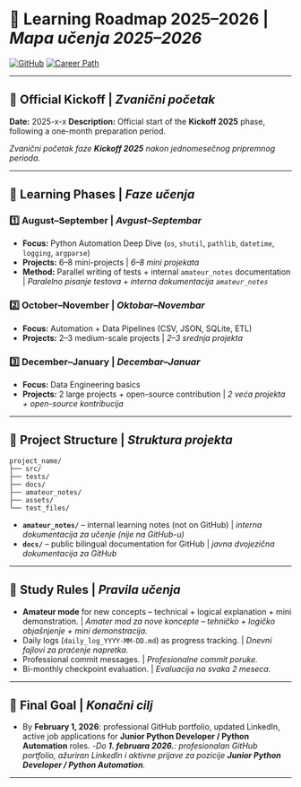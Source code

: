 # 🚀 Learning Roadmap 2025–2026 | _Mapa učenja 2025–2026_

[![GitHub](https://img.shields.io/badge/GitHub-josip--pavlovic--dev-black?logo=github)](https://github.com/josip-pavlovic-dev)
[![Career Path](https://img.shields.io/badge/Career-Python%20Automation%20%7C%20Data%20Engineering-blue)](https://www.linkedin.com/in/josip-p-151951338/)

---

## 📅 Official Kickoff | _Zvanični početak_

**Date:** 2025-x-x
**Description:** Official start of the **Kickoff 2025** phase, following a one-month preparation period.

_Zvanični početak faze **Kickoff 2025** nakon jednomesečnog pripremnog perioda._

---

## 📆 Learning Phases | _Faze učenja_

### 1️⃣ August–September | _Avgust–Septembar_

- **Focus:** Python Automation Deep Dive (`os`, `shutil`, `pathlib`, `datetime`, `logging`, `argparse`)
- **Projects:** 6–8 mini-projects | _6–8 mini projekata_
- **Method:** Parallel writing of tests + internal `amateur_notes` documentation | _Paralelno pisanje testova + interna dokumentacija `amateur_notes`_

### 2️⃣ October–November | _Oktobar–Novembar_

- **Focus:** Automation + Data Pipelines (CSV, JSON, SQLite, ETL)
- **Projects:** 2–3 medium-scale projects | _2–3 srednja projekta_

### 3️⃣ December–January | _Decembar–Januar_

- **Focus:** Data Engineering basics
- **Projects:** 2 large projects + open-source contribution | _2 veća projekta + open-source kontribucija_

---

## 📂 Project Structure | _Struktura projekta_

```
project_name/
├── src/
├── tests/
├── docs/
├── amateur_notes/
├── assets/
└── test_files/
```

- **`amateur_notes/`** – internal learning notes (not on GitHub) | _interna dokumentacija za učenje (nije na GitHub-u)_
- **`docs/`** – public bilingual documentation for GitHub | _javna dvojezična dokumentacija za GitHub_

---

## 📜 Study Rules | _Pravila učenja_

- **Amateur mode** for new concepts – technical + logical explanation + mini demonstration. | _Amater mod za nove koncepte – tehničko + logičko objašnjenje + mini demonstracija._
- Daily logs (`daily_log_YYYY-MM-DD.md`) as progress tracking. | _Dnevni fajlovi za praćenje napretka._
- Professional commit messages. | _Profesionalne commit poruke._
- Bi-monthly checkpoint evaluation. | _Evaluacija na svaka 2 meseca._

---

## 🏁 Final Goal | _Konačni cilj_

- By **February 1, 2026**: professional GitHub portfolio, updated LinkedIn, active job applications for **Junior Python Developer / Python Automation** roles. -_Do **1. februara 2026.**: profesionalan GitHub portfolio, ažuriran LinkedIn i aktivne prijave za pozicije **Junior Python Developer / Python Automation**._

---
